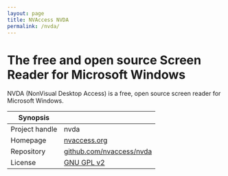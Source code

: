 ```yaml
---
layout: page
title: NVAccess NVDA
permalink: /nvda/
---
```


# The free and open source Screen Reader for Microsoft Windows

NVDA (NonVisual Desktop Access) is a free, open source screen reader for Microsoft Windows.

| Synopsis         |  |
|------------------|--|
| Project handle   | nvda |
| Homepage         | [nvaccess.org](https://nvaccess.org/) |
| Repository       | [github.com/nvaccess/nvda](https://github.com/nvaccess/nvda) |
| License          | [GNU GPL v2](https://www.gnu.org/licenses/old-licenses/gpl-2.0.html) |
